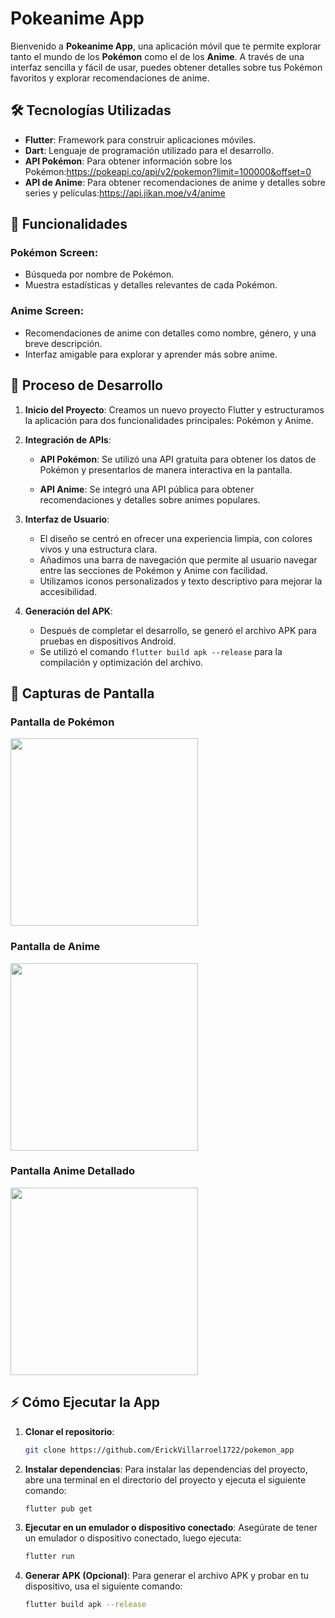 # Pokeanime App

Bienvenido a **Pokeanime App**, una aplicación móvil que te permite explorar tanto el mundo de los **Pokémon** como el de los **Anime**. A través de una interfaz sencilla y fácil de usar, puedes obtener detalles sobre tus Pokémon favoritos y explorar recomendaciones de anime.

## 🛠️ Tecnologías Utilizadas

- **Flutter**: Framework para construir aplicaciones móviles.
- **Dart**: Lenguaje de programación utilizado para el desarrollo.
- **API Pokémon**: Para obtener información sobre los Pokémon:https://pokeapi.co/api/v2/pokemon?limit=100000&offset=0 
- **API de Anime**: Para obtener recomendaciones de anime y detalles sobre series y películas:https://api.jikan.moe/v4/anime

## 📱 Funcionalidades

### Pokémon Screen:
- Búsqueda por nombre de Pokémon.
- Muestra estadísticas y detalles relevantes de cada Pokémon.

### Anime Screen:
- Recomendaciones de anime con detalles como nombre, género, y una breve descripción.
- Interfaz amigable para explorar y aprender más sobre anime.

## 🚀 Proceso de Desarrollo

1. **Inicio del Proyecto**: Creamos un nuevo proyecto Flutter y estructuramos la aplicación para dos funcionalidades principales: Pokémon y Anime.
2. **Integración de APIs**:
   - **API Pokémon**: Se utilizó una API gratuita para obtener los datos de Pokémon y presentarlos de manera interactiva en la pantalla.
   
   - **API Anime**: Se integró una API pública para obtener recomendaciones y detalles sobre animes populares.
3. **Interfaz de Usuario**:
   - El diseño se centró en ofrecer una experiencia limpia, con colores vivos y una estructura clara.
   - Añadimos una barra de navegación que permite al usuario navegar entre las secciones de Pokémon y Anime con facilidad.
   - Utilizamos iconos personalizados y texto descriptivo para mejorar la accesibilidad.

4. **Generación del APK**:
   - Después de completar el desarrollo, se generó el archivo APK para pruebas en dispositivos Android.
   - Se utilizó el comando `flutter build apk --release` para la compilación y optimización del archivo.

## 📸 Capturas de Pantalla

### Pantalla de Pokémon
<img src="https://github.com/user-attachments/assets/1e0300cf-375b-4955-b0a5-f49f94480ad2" width="300" />

### Pantalla de Anime
<img src="https://github.com/user-attachments/assets/6f8f612d-88b8-4aae-934b-5c31dfdc7b71" width="300" />

### Pantalla Anime Detallado
<img src="https://github.com/user-attachments/assets/61f7d46b-72b3-4e8f-b364-4113fbf19523" width="300" />


## ⚡ Cómo Ejecutar la App

1. **Clonar el repositorio**:
   ```bash
   git clone https://github.com/ErickVillarroel1722/pokemon_app 

2. **Instalar dependencias**:
    Para instalar las dependencias del proyecto, abre una terminal en el directorio del proyecto y ejecuta el siguiente comando:
    ```bash
    flutter pub get
    ```

3. **Ejecutar en un emulador o dispositivo conectado**:
    Asegúrate de tener un emulador o dispositivo conectado, luego ejecuta:
    ```bash
    flutter run
    ```

4. **Generar APK (Opcional)**:
    Para generar el archivo APK y probar en tu dispositivo, usa el siguiente comando:
    ```bash
    flutter build apk --release
    ```
